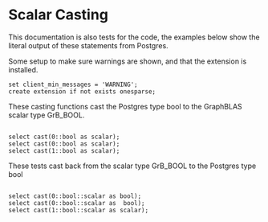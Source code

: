# Scalar Casting

This documentation is also tests for the code, the examples below
show the literal output of these statements from Postgres.

Some setup to make sure warnings are shown, and that the extension
is installed.
```
set client_min_messages = 'WARNING';
create extension if not exists onesparse;

```
These casting functions cast the Postgres type bool to the
GraphBLAS scalar type GrB_BOOL.
```

select cast(0::bool as scalar);
select cast(0::bool as scalar);
select cast(1::bool as scalar);

```
These tests cast back from the scalar type GrB_BOOL to the
Postgres type bool
```

select cast(0::bool::scalar as bool);
select cast(0::bool::scalar as  bool);
select cast(1::bool::scalar as scalar);
```
